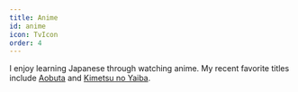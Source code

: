 ```yaml
---
title: Anime
id: anime
icon: TvIcon
order: 4
---
```


I enjoy learning Japanese through watching anime. My recent favorite titles include [Aobuta](https://ao-buta.com/tv/) and [Kimetsu no Yaiba](https://kimetsu.com/anime/).

